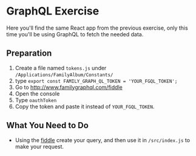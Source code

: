 # GraphQL Exercise
Here you'll find the same React app from the previous exercise, only this time you'll be using GraphQL to fetch the needed data.

## Preparation
 1. Create a file named `tokens.js` under `/Applications/FamilyAlbum/Constants/`
 2. type `export const FAMILY_GRAPH_QL_TOKEN = 'YOUR_FGQL_TOKEN';`
 3. Go to http://www.familygraphql.com/fiddle 
 4. Open the console
 5. Type `oauthToken`
 6. Copy the token and paste it instead of `YOUR_FGQL_TOKEN`.
 
## What You Need to Do
 - Using the [fiddle](http://www.familygraphql.com/fiddle) create your query, and then use it in `/src/index.js` to make your request.
